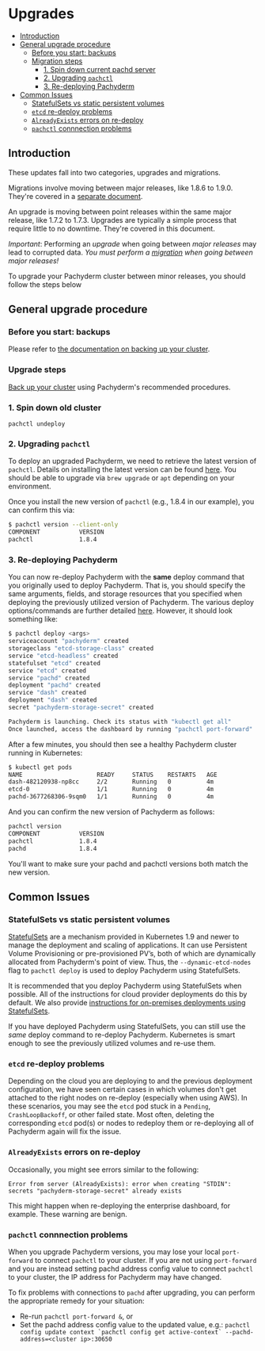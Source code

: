 # Upgrades

- [Introduction](#introduction)
- [General upgrade procedure](#general-upgrade-procedure)
  - [Before you start: backups](#before-you-start-backups)
  - [Migration steps](#migration-steps)
    - [1. Spin down current pachd server](#spin-down-old-cluster)
    - [2. Upgrading `pachctl`](#upgrading-pachctl)
    - [3. Re-deploying Pachyderm](#re-deploying-pachyderm)
- [Common Issues](#common-issues)
  - [StatefulSets vs static persistent volumes](#statefulsets-vs-static-persistent-volumes)
  - [`etcd` re-deploy problems](#etcd-re-deploy-problems)
  - [`AlreadyExists` errors on re-deploy](#alreadyexists-errors-on-re-deploy)
  - [`pachctl` connnection problems](#pachctl-connnection-problems)
  

## Introduction

These updates fall into two categories, upgrades and migrations.

Migrations involve moving between major releases, 
like 1.8.6 to 1.9.0.
They're covered in a [separate document](./migrations.html).

An upgrade is moving between point releases within the same major release, 
like 1.7.2 to 1.7.3.
Upgrades are typically a simple process that require little to no downtime.
They're covered in this document.

*Important*: Performing an _upgrade_ when going between _major releases_ may lead to corrupted data. 
*You must perform a [migration](./migrations.html) when going between major releases!*

To upgrade your Pachyderm cluster between minor releases, you should follow the steps below

## General upgrade procedure

### Before you start: backups

Please refer to [the documentation on backing up your cluster](./backup_restore.html#general-backup-procedure).

### Upgrade steps

[Back up your cluster](./backups.md) using Pachyderm's recommended procedures.

### 1. Spin down old cluster

```
pachctl undeploy
```

### 2. Upgrading `pachctl`

To deploy an upgraded Pachyderm, we need to retrieve the latest version of `pachctl`.
Details on installing the latest version can be found [here](http://pachyderm.readthedocs.io/en/latest/getting_started/local_installation.html#pachctl). 
You should be able to upgrade via `brew upgrade` or `apt` depending on your environment.

Once you install the new version of `pachctl` (e.g., 1.8.4 in our example),
you can confirm this via:

```sh
$ pachctl version --client-only
COMPONENT           VERSION
pachctl             1.8.4
```

### 3. Re-deploying Pachyderm

You can now re-deploy Pachyderm with the **same** deploy command that you originally used to deploy Pachyderm.
That is,
you should specify the same arguments, fields, and storage resources that you specified when deploying the previously utilized version of Pachyderm. 
The various deploy options/commands are further detailed [here](deploy_intro.html). 
However, it should look something like:

```sh
$ pachctl deploy <args>
serviceaccount "pachyderm" created
storageclass "etcd-storage-class" created
service "etcd-headless" created
statefulset "etcd" created
service "etcd" created
service "pachd" created
deployment "pachd" created
service "dash" created
deployment "dash" created
secret "pachyderm-storage-secret" created

Pachyderm is launching. Check its status with "kubectl get all"
Once launched, access the dashboard by running "pachctl port-forward"
```

After a few minutes, you should then see a healthy Pachyderm cluster running in Kubernetes:

```sh
$ kubectl get pods
NAME                     READY     STATUS    RESTARTS   AGE
dash-482120938-np8cc     2/2       Running   0          4m
etcd-0                   1/1       Running   0          4m
pachd-3677268306-9sqm0   1/1       Running   0          4m
```

And you can confirm the new version of Pachyderm as follows:

```sh
pachctl version
COMPONENT           VERSION
pachctl             1.8.4
pachd               1.8.4
```

You'll want to make sure your pachd and pachctl versions both match the new version.

## Common Issues

### StatefulSets vs static persistent volumes

[StatefulSets](https://kubernetes.io/docs/concepts/workloads/controllers/statefulset/) are a mechanism provided in Kubernetes 1.9 and newer to manage the deployment and scaling of applications. 
It can use Persistent Volume Provisioning or pre-provisioned PV’s,
both of which are dynamically allocated from Pachyderm's point of view.
Thus, the `--dynamic-etcd-nodes` flag to `pachctl deploy` is used to deploy Pachyderm using StatefulSets.

It is recommended that you deploy Pachyderm using StatefulSets when possible. 
All of the instructions for cloud provider deployments do this by default.
We also provide [instructions for on-premises deployments using StatefulSets](http://docs.pachyderm.io/en/latest/deployment/on_premises.html#statefulsets).

If you have deployed Pachyderm using StatefulSets, 
you can still use the *same* deploy command to re-deploy Pachyderm. 
Kubernetes is smart enough to see the previously utilized volumes and re-use them.

### `etcd` re-deploy problems

Depending on the cloud you are deploying to and the previous deployment configuration, 
we have seen certain cases in which volumes don't get attached to the right nodes on re-deploy (especially when using AWS). 
In these scenarios, you may see the `etcd` pod stuck in a `Pending`, `CrashLoopBackoff`, or other failed state. 
Most often, deleting the corresponding `etcd` pod(s) or nodes to redeploy them 
or re-deploying all of Pachyderm again will fix the issue. 

### `AlreadyExists` errors on re-deploy

Occasionally, you might see errors similar to the following:

```
Error from server (AlreadyExists): error when creating "STDIN": secrets "pachyderm-storage-secret" already exists
```

This might happen when re-deploying the enterprise dashboard, for example. These warning are benign.

### `pachctl` connnection problems

When you upgrade Pachyderm versions, you may lose your local `port-forward` to connect `pachctl` to your cluster. 
If you are not using `port-forward` and you are instead setting pachd address config value to connect `pachctl` to your cluster, 
the IP address for Pachyderm may have changed. 

To fix problems with connections to `pachd` after upgrading, you can perform the appropriate remedy for your situation:

- Re-run `pachctl port-forward &`, or
- Set the pachd address config value to the updated value, e.g.: ```pachctl config update context `pachctl config get active-context` --pachd-address=<cluster ip>:30650```









